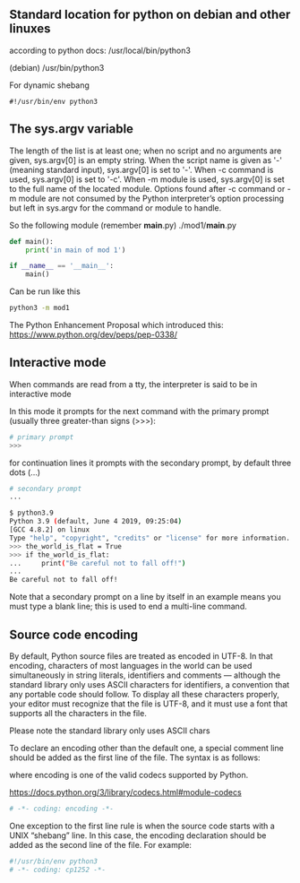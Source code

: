## Standard location for python on debian and other linuxes

according to python docs:
/usr/local/bin/python3

(debian)
/usr/bin/python3

For dynamic shebang

```
#!/usr/bin/env python3
```

## The sys.argv variable

The length of the list is at least one; when no script and no arguments are given, sys.argv[0] is an empty string. When the script name is given as '-' (meaning standard input), sys.argv[0] is set to '-'. When -c command is used, sys.argv[0] is set to '-c'. When -m module is used, sys.argv[0] is set to the full name of the located module. Options found after -c command or -m module are not consumed by the Python interpreter’s option processing but left in sys.argv for the command or module to handle.

So the following module (remember __main__.py)
./mod1/__main__.py
```python
def main():
    print('in main of mod 1')

if __name__ == '__main__':
    main()
```

Can be run like this
```bash
python3 -m mod1
```

The Python Enhancement Proposal which introduced this:
https://www.python.org/dev/peps/pep-0338/

## Interactive mode

When commands are read from a tty, the interpreter is said to be in interactive mode

In this mode it prompts for the next command with the primary prompt (usually three greater-than signs (>>>):

```bash
# primary prompt
>>>
```

for continuation lines it prompts with the secondary prompt, by default three dots (...)

```bash
# secondary prompt
...
```

```bash
$ python3.9
Python 3.9 (default, June 4 2019, 09:25:04)
[GCC 4.8.2] on linux
Type "help", "copyright", "credits" or "license" for more information.
>>> the_world_is_flat = True
>>> if the_world_is_flat:
...     print("Be careful not to fall off!")
...
Be careful not to fall off!
```

Note that a secondary prompt on a line by itself in an example means you must type a blank line; this is used to end a multi-line command.

## Source code encoding

By default, Python source files are treated as encoded in UTF-8. In that encoding, characters of most languages in the world can be used simultaneously in string literals, identifiers and comments — although the standard library only uses ASCII characters for identifiers, a convention that any portable code should follow. To display all these characters properly, your editor must recognize that the file is UTF-8, and it must use a font that supports all the characters in the file.

Please note the standard library only uses ASCII chars

To declare an encoding other than the default one, a special comment line should be added as the first line of the file. The syntax is as follows:

where encoding is one of the valid codecs supported by Python.

https://docs.python.org/3/library/codecs.html#module-codecs

```bash
# -*- coding: encoding -*-
```

One exception to the first line rule is when the source code starts with a UNIX “shebang” line. In this case, the encoding declaration should be added as the second line of the file. For example:

```bash
#!/usr/bin/env python3
# -*- coding: cp1252 -*-
```

